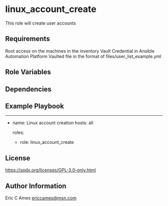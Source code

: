 linux_account_create
=========

This role will create user accounts

Requirements
------------

Root access on the machines in the inventory
Vault Credential in Ansible Automation Platform
Vaulted file in the format of files/user_list_example.yml

Role Variables
--------------

Dependencies
------------

Example Playbook
----------------

---
- name: Linux account creation
  hosts: all

  roles:

    - role: linux_account_create 

License
-------

https://spdx.org/licenses/GPL-3.0-only.html

Author Information
------------------

Eric C Ames
ericcames@msn.com
